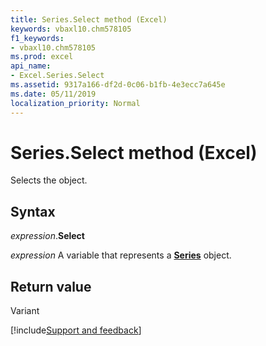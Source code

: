 ```yaml
---
title: Series.Select method (Excel)
keywords: vbaxl10.chm578105
f1_keywords:
- vbaxl10.chm578105
ms.prod: excel
api_name:
- Excel.Series.Select
ms.assetid: 9317a166-df2d-0c06-b1fb-4e3ecc7a645e
ms.date: 05/11/2019
localization_priority: Normal
---
```



# Series.Select method (Excel)

Selects the object.


## Syntax

_expression_.**Select**

_expression_ A variable that represents a **[Series](Excel.Series(object).md)** object.


## Return value

Variant




[!include[Support and feedback](~/includes/feedback-boilerplate.md)]